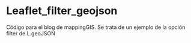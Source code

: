 # Leaflet_filter_geojson
Código para el blog de mappingGIS. Se trata de un ejemplo de la opción filter de L.geoJSON
